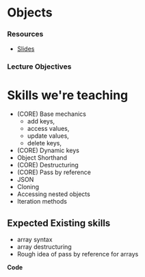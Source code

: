 # Objects

### Resources
* [Slides](https://docs.google.com/presentation/d/1uB1uPTGdaKhwvPD11kYyaiuh9I0j3zow6ZsW2UXDvvI/edit?usp=sharing)

### Lecture Objectives

# Skills we're teaching
- (CORE) Base mechanics
  - add keys,
  - access values,
  - update values,
  - delete keys,
- (CORE) Dynamic keys
- Object Shorthand
- (CORE) Destructuring
- (CORE) Pass by reference
- JSON
- Cloning
- Accessing nested objects
- Iteration methods


## Expected Existing skills
- array syntax
- array destructuring
- Rough idea of pass by reference for arrays



**Code**
